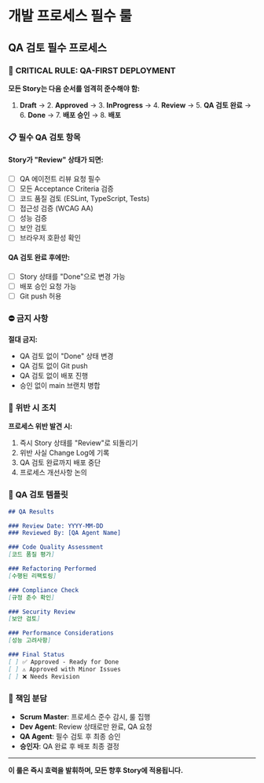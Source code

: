 # 개발 프로세스 필수 룰

## QA 검토 필수 프로세스

### 🚨 **CRITICAL RULE: QA-FIRST DEPLOYMENT**

**모든 Story는 다음 순서를 엄격히 준수해야 함:**

1. **Draft** → 2. **Approved** → 3. **InProgress** → 4. **Review** → 5. **QA 검토 완료** → 6. **Done** → 7. **배포 승인** → 8. **배포**

### 📋 **필수 QA 검토 항목**

#### Story가 "Review" 상태가 되면:
- [ ] QA 에이전트 리뷰 요청 필수
- [ ] 모든 Acceptance Criteria 검증
- [ ] 코드 품질 검토 (ESLint, TypeScript, Tests)
- [ ] 접근성 검증 (WCAG AA)
- [ ] 성능 검증
- [ ] 보안 검토
- [ ] 브라우저 호환성 확인

#### QA 검토 완료 후에만:
- [ ] Story 상태를 "Done"으로 변경 가능
- [ ] 배포 승인 요청 가능
- [ ] Git push 허용

### ⛔ **금지 사항**

**절대 금지:**
- QA 검토 없이 "Done" 상태 변경
- QA 검토 없이 Git push
- QA 검토 없이 배포 진행
- 승인 없이 main 브랜치 병합

### 🔄 **위반 시 조치**

**프로세스 위반 발견 시:**
1. 즉시 Story 상태를 "Review"로 되돌리기
2. 위반 사실 Change Log에 기록
3. QA 검토 완료까지 배포 중단
4. 프로세스 개선사항 논의

### 📝 **QA 검토 템플릿**

```markdown
## QA Results

### Review Date: YYYY-MM-DD
### Reviewed By: [QA Agent Name]

### Code Quality Assessment
[코드 품질 평가]

### Refactoring Performed  
[수행된 리팩토링]

### Compliance Check
[규정 준수 확인]

### Security Review
[보안 검토]

### Performance Considerations
[성능 고려사항]

### Final Status
[ ] ✅ Approved - Ready for Done
[ ] ⚠️ Approved with Minor Issues
[ ] ❌ Needs Revision
```

### 🎯 **책임 분담**

- **Scrum Master**: 프로세스 준수 감시, 룰 집행
- **Dev Agent**: Review 상태로만 완료, QA 요청
- **QA Agent**: 필수 검토 후 최종 승인
- **승인자**: QA 완료 후 배포 최종 결정

---

**이 룰은 즉시 효력을 발휘하며, 모든 향후 Story에 적용됩니다.**
